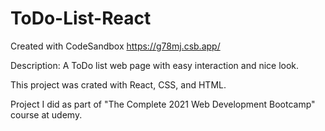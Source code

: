# ToDo-List-React
Created with CodeSandbox https://g78mj.csb.app/

Description: A ToDo list web page with easy interaction and nice look.

This project was crated with React, CSS, and HTML.

Project I did as part of "The Complete 2021 Web Development Bootcamp" course at udemy.

